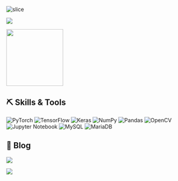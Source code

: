 ![slice](https://capsule-render.vercel.app/api?type=slice&color=58C196&height=100&text=KangRo's%20Github&fontSize=30&fontAlign=80&rotate=7&fontAlignY=25)
  
<div align='left'>
  <img src="https://hits.seeyoufarm.com/api/count/incr/badge.svg?url=https%3A%2F%2Fgithub.com%2Ftetrapod0&count_bg=%2358C196&title_bg=%23555555&icon=&icon_color=%23E7E7E7&title=hits&edge_flat=false" />
</div>

<p>
  <!--img src="https://github-readme-stats.vercel.app/api?username=tetrapod0&show_icons=true&theme=vue-dark" height=150-->
  <img src="https://github-readme-stats.vercel.app/api/top-langs/?username=tetrapod0&layout=compact&theme=vue-dark" height=150>
</p>

## ⛏️ Skills & Tools

<!--
![PyTorch](https://img.shields.io/badge/PyTorch-%23EE4C2C.svg?style=for-the-badge&logo=PyTorch&logoColor=white)
![TensorFlow](https://img.shields.io/badge/TensorFlow-%23FF6F00.svg?style=for-the-badge&logo=TensorFlow&logoColor=white)
![Keras](https://img.shields.io/badge/Keras-%23D00000.svg?style=for-the-badge&logo=Keras&logoColor=white)
![NumPy](https://img.shields.io/badge/numpy-%23013243.svg?style=for-the-badge&logo=numpy&logoColor=white)
![Pandas](https://img.shields.io/badge/pandas-%23150458.svg?style=for-the-badge&logo=pandas&logoColor=white)
![OpenCV](https://img.shields.io/badge/opencv-%23white.svg?style=for-the-badge&logo=opencv&logoColor=white)
![Jupyter Notebook](https://img.shields.io/badge/jupyter-%23FA0F00.svg?style=for-the-badge&logo=jupyter&logoColor=white)
![MySQL](https://img.shields.io/badge/mysql-4479A1.svg?style=for-the-badge&logo=mysql&logoColor=white)
![MariaDB](https://img.shields.io/badge/MariaDB-003545?style=for-the-badge&logo=mariadb&logoColor=white)
-->

![PyTorch](https://img.shields.io/badge/PyTorch-%23EE4C2C.svg?style=flat-square&logo=PyTorch&logoColor=white)
![TensorFlow](https://img.shields.io/badge/TensorFlow-%23FF6F00.svg?style=flat-square&logo=TensorFlow&logoColor=white)
![Keras](https://img.shields.io/badge/Keras-%23D00000.svg?style=flat-square&logo=Keras&logoColor=white)
![NumPy](https://img.shields.io/badge/numpy-%23013243.svg?style=flat-square&logo=numpy&logoColor=white)
![Pandas](https://img.shields.io/badge/pandas-%23150458.svg?style=flat-square&logo=pandas&logoColor=white)
![OpenCV](https://img.shields.io/badge/opencv-%23white.svg?style=flat-square&logo=opencv&logoColor=white)
![Jupyter Notebook](https://img.shields.io/badge/jupyter-%23FA0F00.svg?style=flat-square&logo=jupyter&logoColor=white)
![MySQL](https://img.shields.io/badge/mysql-4479A1.svg?style=flat-square&logo=mysql&logoColor=white)
![MariaDB](https://img.shields.io/badge/MariaDB-003545?style=flat-square&logo=mariadb&logoColor=white)


## 💬 Blog

[![](https://img.shields.io/badge/Velog-3DDC84?style=for-the-badge&logo=Blogger&logoColor=white)](https://velog.io/@tetrapod0)

[![](https://velog-readme-stats.vercel.app/api/list?name=tetrapod0)](https://velog.io/@tetrapod0)

<!--img src="https://velog-readme-stats.vercel.app/api/list?name=tetrapod0" width=500-->


